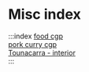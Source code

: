 <link rel="stylesheet" href="index-style.css" />

# Misc index

:::index
[food cgp](./food-cgp.html)  
[pork curry cgp](./pork-curry-cgp.html)  
[Tounacarra - interior](./townacarra/interior/index.html)  
:::
